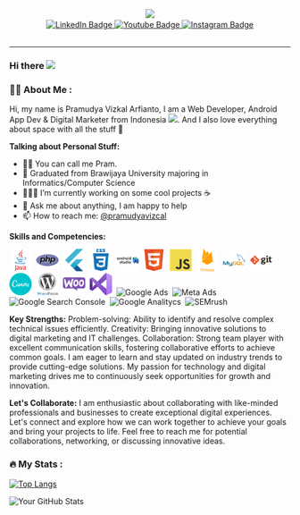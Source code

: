 <div id="header" align="center">
  <img src="https://media.giphy.com/media/M9gbBd9nbDrOTu1Mqx/giphy.gif" width="100"/>
<div id="badges">
  <a href="your-linkedin-URL">
    <img src="https://img.shields.io/badge/LinkedIn-blue?style=for-the-badge&logo=linkedin&logoColor=white" alt="LinkedIn Badge"/>
  </a>
  <a href="your-youtube-URL">
    <img src="https://img.shields.io/badge/YouTube-red?style=for-the-badge&logo=youtube&logoColor=white" alt="Youtube Badge"/>
  </a>
  <a href="your-twitter-URL">
    <img src="https://img.shields.io/badge/Instagram-yellow?style=for-the-badge&logo=instagram&logoColor=white" alt="Instagram Badge"/>
  </a>
</div>
<img src="https://komarev.com/ghpvc/?username=pramudyavizcal&style=flat-square&color=blue" alt=""/>
  
</div>

---
### Hi there <img src="https://media.giphy.com/media/hvRJCLFzcasrR4ia7z/giphy.gif" width="25px">
### :man_technologist: About Me :
Hi, my name is Pramudya Vizkal Arfianto, I am a Web Developer, Android App Dev & Digital Marketer from Indonesia <img src="https://media.giphy.com/media/WUlplcMpOCEmTGBtBW/giphy.gif" width="30">. And I also love everything about space with all the stuff 🌌

**Talking about Personal Stuff:**

- 👨‍🎓 You can call me Pram.
- 🏫 Graduated from Brawijaya University majoring in Informatics/Computer Science
- 👨🏽‍💻 I’m currently working on some cool projects ☕
- 💬 Ask me about anything, I am happy to help
- 📫 How to reach me: [@pramudyavizcal](https://instagram.com/pramudyavizcal_)

**Skills and Competencies:**

<div>
  <img src="https://github.com/devicons/devicon/blob/master/icons/java/java-original-wordmark.svg" title="Java" alt="Java" width="40" height="40"/>&nbsp;
  <img src="https://github.com/devicons/devicon/blob/master/icons/php/php-original.svg" title="PHP" alt="PHP" width="40" height="40"/>&nbsp;
  <img src="https://github.com/devicons/devicon/blob/master/icons/flutter/flutter-original.svg" title="Flutter" alt="Flutter" width="40" height="40"/>&nbsp;
  <img src="https://github.com/devicons/devicon/blob/master/icons/css3/css3-plain-wordmark.svg"  title="CSS3" alt="CSS" width="40" height="40"/>&nbsp;
  <img src="https://github.com/devicons/devicon/blob/master/icons/androidstudio/androidstudio-original-wordmark.svg" title="Android Studio"  alt="Android Studio" width="40" height="40"/>&nbsp;
  <img src="https://github.com/devicons/devicon/blob/master/icons/html5/html5-original.svg" title="HTML5" alt="HTML" width="40" height="40"/>&nbsp;
  <img src="https://github.com/devicons/devicon/blob/master/icons/javascript/javascript-original.svg" title="JavaScript" alt="JavaScript" width="40" height="40"/>&nbsp;
  <img src="https://github.com/devicons/devicon/blob/master/icons/firebase/firebase-plain-wordmark.svg" title="Firebase" alt="Firebase" width="40" height="40"/>&nbsp;
  <img src="https://github.com/devicons/devicon/blob/master/icons/mysql/mysql-original-wordmark.svg" title="MySQL"  alt="MySQL" width="40" height="40"/>&nbsp;
  <img src="https://github.com/devicons/devicon/blob/master/icons/git/git-original-wordmark.svg" title="Git" **alt="Git" width="40" height="40"/>
  <img src="https://github.com/devicons/devicon/blob/master/icons/canva/canva-original.svg" title="Canva" alt="Canva" width="40" height="40"/>&nbsp;
  <img src="https://github.com/devicons/devicon/blob/master/icons/wordpress/wordpress-original.svg" title="WordPress" alt="WordPress" width="40" height="40"/>&nbsp;
  <img src="https://github.com/devicons/devicon/blob/master/icons/woocommerce/woocommerce-original.svg" title="Woocommerce" alt="Woocommerce" width="40" height="40"/>&nbsp;
  <img src="https://github.com/devicons/devicon/blob/master/icons/visualstudio/visualstudio-original.svg" title="Visual Studio" alt="Visual Studio" width="40" height="40"/>&nbsp;
  <img src="https://www.svgrepo.com/show/353800/google-ads.svg" title="Google Ads" alt="Google Ads" width="40" height="40"/>&nbsp;
  <img src="https://www.svgrepo.com/show/431122/meta.svg" title="Meta Ads" alt="Meta Ads" width="40" height="40"/>&nbsp;
  <img src="https://cdn.worldvectorlogo.com/logos/google-search-console.svg" title="Google Search Console" alt="Google Search Console" width="40" height="40"/>&nbsp;
  <img src="https://logos-world.net/wp-content/uploads/2021/02/Google-Analytics-Logo.png" title="Google Analitycs" alt="Google Analitycs" width="40" height="40"/>&nbsp;
  <img src="https://companieslogo.com/img/orig/SEMR-4f4c3210.png?t=1720244493" title="SEMrush" alt="SEMrush" width="40" height="40"/>&nbsp;
  <br>
</div>

**Key Strengths:**
Problem-solving: Ability to identify and resolve complex technical issues efficiently.
Creativity: Bringing innovative solutions to digital marketing and IT challenges.
Collaboration: Strong team player with excellent communication skills, fostering collaborative efforts to achieve common goals.
I am eager to learn and stay updated on industry trends to provide cutting-edge solutions. My passion for technology and digital marketing drives me to continuously seek opportunities for growth and innovation.

**Let's Collaborate:**
I am enthusiastic about collaborating with like-minded professionals and businesses to create exceptional digital experiences. Let's connect and explore how we can work together to achieve your goals and bring your projects to life. Feel free to reach me for potential collaborations, networking, or discussing innovative ideas.

### :fire: My Stats :
[![Top Langs](https://github-readme-stats.vercel.app/api/top-langs/?username=pramudyavizcal&layout=compact&theme=vision-friendly-dark)](https://github.com/pramudyavizcal/github-readme-stats)

![Your GitHub Stats](https://github-readme-stats.vercel.app/api?username=pramudyavizcal&show_icons=true&theme=radical)  
